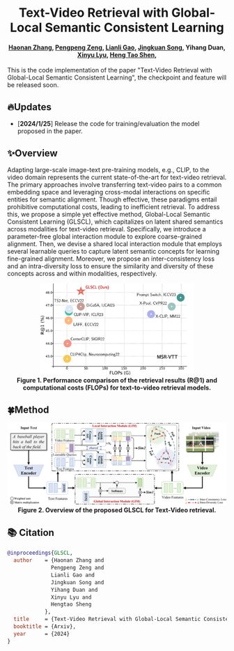 <div align="center">
<h1>
<b>
Text-Video Retrieval with Global-Local Semantic Consistent Learning
</b>
</h1>
<h4>
<a href="https://github.com/zchoi">Haonan Zhang</a>, <a href="https://ppengzeng.github.io/">Pengpeng Zeng</a>, <a href="https://lianligao.github.io/">Lianli Gao</a>, <a href="https://cfm.uestc.edu.cn/~songjingkuan/">Jingkuan Song</a>, Yihang Duan, <a href="https://xinyulyu.github.io/">Xinyu Lyu</a>, <a href="https://cfm.uestc.edu.cn/~shenht/">Heng Tao Shen</a>, 
</h4>

</div>
This is the code implementation of the paper "Text-Video Retrieval with Global-Local Semantic Consistent Learning", the checkpoint and feature will be released soon.

## 🔥Updates
- [**2024/1/25**] Release the code for training/evaluation the model proposed in the paper.

## ✨Overview
Adapting large-scale image-text pre-training models, e.g., CLIP, to the video domain represents the current state-of-the-art for text-video retrieval. The primary approaches involve transferring text-video pairs to a common embedding space and leveraging cross-modal interactions on specific entities for semantic alignment. Though effective, these paradigms entail prohibitive computational costs, leading to inefficient retrieval. To address this, we propose a simple yet effective method, Global-Local Semantic Consistent Learning (GLSCL), which capitalizes on latent shared semantics across modalities for text-video retrieval. Specifically, we introduce a parameter-free global interaction module to explore coarse-grained alignment. Then, we devise a shared local interaction module that employs several learnable queries to capture latent semantic concepts for learning fine-grained alignment. Moreover, we propose an inter-consistency loss and an intra-diversity loss to ensure the similarity and diversity of these concepts across and within modalities, respectively.

<p align="center">
    <img src=imgs/introduction.png width="70%"><br>
    <span><b>Figure 1. Performance comparison of the retrieval results (R@1) and computational costs (FLOPs) for text-to-video retrieval models.</b></span>
</p>



## 🍀Method

<p align="center">
    <img src=imgs/framework.png><br>
    <span><b>Figure 2. Overview of the proposed GLSCL for Text-Video retrieval.</b></span>
</p>

## 📚 Citation

```bibtex
@inproceedings{GLSCL,
  author    = {Haonan Zhang and
              Pengpeng Zeng and
              Lianli Gao and
              Jingkuan Song and
              Yihang Duan and
              Xinyu Lyu and
              Hengtao Sheng
            },
  title     = {Text-Video Retrieval with Global-Local Semantic Consistent Learning},
  booktitle = {Arxiv},
  year      = {2024}
}
```
